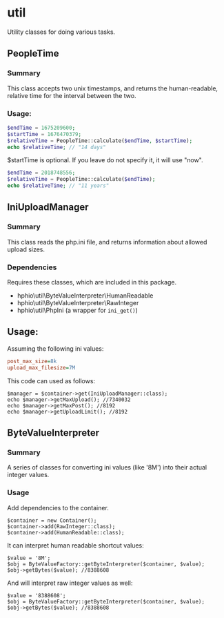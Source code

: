 # util
Utility classes for doing various tasks.

## PeopleTime

### Summary
This class accepts two unix timestamps, and returns the human-readable, relative time for the interval between the two.

### Usage:
```php
$endTime = 1675209600;
$startTime = 1676470379;
$relativeTime = PeopleTime::calculate($endTime, $startTime);
echo $relativeTime; // "14 days"
```

$startTime is optional. If you leave do not specify it, it will use "now".
```php
$endTime = 2018748556;
$relativeTime = PeopleTime::calculate($endTime);
echo $relativeTime; // "11 years"
```

## IniUploadManager

### Summary
This class reads the php.ini file, and returns information about allowed upload sizes.

### Dependencies

Requires these classes, which are included in this package.

- hphio\util\ByteValueInterpreter\HumanReadable
- hphio\util\ByteValueInterpreter\RawInteger
- hphio\util\PhpIni (a wrapper for `ini_get()`)


## Usage:
Assuming the following ini values:
```ini
post_max_size=8k
upload_max_filesize=7M
```

This code can used as follows:
```
$manager = $container->get(IniUploadManager::class);  
echo $manager->getMaxUpload(); //7340032  
echo $manager->getMaxPost(); //8192  
echo $manager->getUploadLimit(); //8192  
```

## ByteValueInterpreter

### Summary

A series of classes for converting ini values (like '8M') into their actual integer values.

### Usage

Add dependencies to the container.
```
$container = new Container();
$container->add(RawInteger::class);
$container->add(HumanReadable::class);
```

It can interpret human readable shortcut values:
```
$value = '8M';
$obj = ByteValueFactory::getByteInterpreter($container, $value);
$obj->getBytes($value); //8388608
```

And will interpret raw integer values as well:

```
$value = '8388608';
$obj = ByteValueFactory::getByteInterpreter($container, $value);
$obj->getBytes($value); //8388608
```

